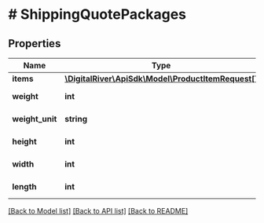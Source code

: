 # # ShippingQuotePackages

## Properties

Name | Type | Description | Notes
------------ | ------------- | ------------- | -------------
**items** | [**\DigitalRiver\ApiSdk\Model\ProductItemRequest[]**](ProductItemRequest.md) |  | 
**weight** | **int** | The box’s weight. | [optional] 
**weight_unit** | **string** | The box’s weight unit. | [optional] 
**height** | **int** | The box’s height. | [optional] 
**width** | **int** | The box’s width. | [optional] 
**length** | **int** | The box’s length. | [optional] 

[[Back to Model list]](../../README.md#documentation-for-models) [[Back to API list]](../../README.md#documentation-for-api-endpoints) [[Back to README]](../../README.md)


